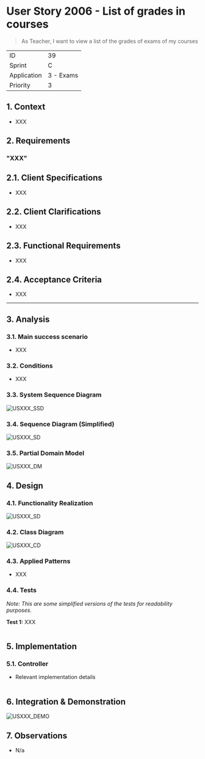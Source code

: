 # User Story 2006 - List of grades in courses

> As Teacher, I want to view a list of the grades of exams of my courses

|             |           |
| ----------- | --------- |
| ID          | 39        |
| Sprint      | C         |
| Application | 3 - Exams |
| Priority    | 3         |

## 1. Context

- XXX

## 2. Requirements

### "XXX"

## 2.1. Client Specifications

- XXX

## 2.2. Client Clarifications

- XXX

## 2.3. Functional Requirements

- XXX

## 2.4. Acceptance Criteria

- XXX

---

## 3. Analysis

### 3.1. Main success scenario

- XXX

### 3.2. Conditions

- XXX

### 3.3. System Sequence Diagram

![USXXX_SSD](out/USXXX_SSD.svg)

### 3.4. Sequence Diagram (Simplified)

![USXXX_SD](out/USXXX_SD.svg)

### 3.5. Partial Domain Model

![USXXX_DM](out/USXXX_DM.svg)

## 4. Design

### 4.1. Functionality Realization

![USXXX_SD](out/USXXX_SD.svg)

### 4.2. Class Diagram

![USXXX_CD](out/USXXX_CD.svg)

### 4.3. Applied Patterns

- XXX

### 4.4. Tests

_Note: This are some simplified versions of the tests for readability purposes._

**Test 1:** XXX

```java

```

## 5. Implementation

### 5.1. Controller

- Relevant implementation details

```java

```

## 6. Integration & Demonstration

![USXXX_DEMO](out/USXXX_DEMO.svg)

## 7. Observations

- N/a
